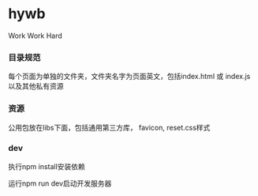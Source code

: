 # hywb
Work Work Hard

### 目录规范

每个页面为单独的文件夹，文件夹名字为页面英文，包括index.html 或 index.js 以及其他私有资源

### 资源 

公用包放在libs下面，包括通用第三方库， favicon, reset.css样式

### dev

执行npm install安装依赖

运行npm run dev启动开发服务器
